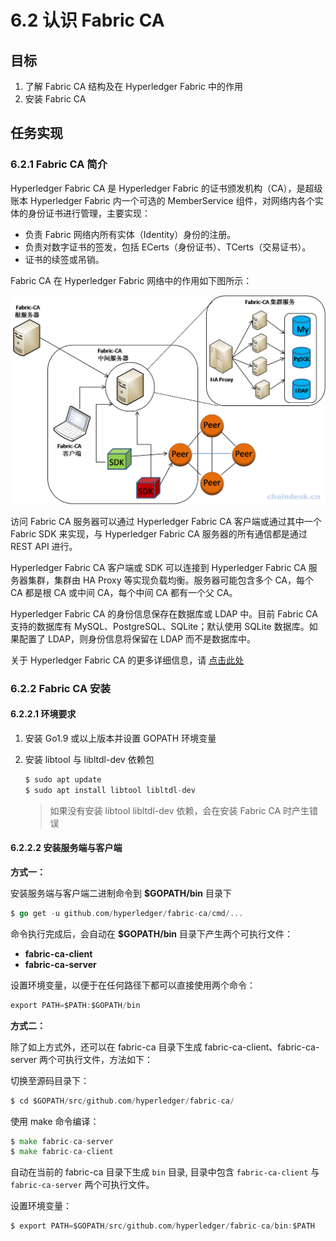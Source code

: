 # 6.2 认识 Fabric CA

## 目标

1.  了解 Fabric CA 结构及在 Hyperledger Fabric 中的作用
2.  安装 Fabric CA

## 任务实现

### 6.2.1 Fabric CA 简介

Hyperledger Fabric CA 是 Hyperledger Fabric 的证书颁发机构（CA），是超级账本 Hyperledger Fabric 内一个可选的 MemberService 组件，对网络内各个实体的身份证书进行管理，主要实现：

*   负责 Fabric 网络内所有实体（Identity）身份的注册。
*   负责对数字证书的签发，包括 ECerts（身份证书）、TCerts（交易证书）。
*   证书的续签或吊销。

Fabric CA 在 Hyperledger Fabric 网络中的作用如下图所示：

![fabric-ca 架构图](img/70bdfe638585dc00fff711f624e16139.jpg)

访问 Fabric CA 服务器可以通过 Hyperledger Fabric CA 客户端或通过其中一个 Fabric SDK 来实现，与 Hyperledger Fabric CA 服务器的所有通信都是通过 REST API 进行。

Hyperledger Fabric CA 客户端或 SDK 可以连接到 Hyperledger Fabric CA 服务器集群，集群由 HA Proxy 等实现负载均衡。服务器可能包含多个 CA，每个 CA 都是根 CA 或中间 CA，每个中间 CA 都有一个父 CA。

Hyperledger Fabric CA 的身份信息保存在数据库或 LDAP 中。目前 Fabric CA 支持的数据库有 MySQL、PostgreSQL、SQLite；默认使用 SQLite 数据库。如果配置了 LDAP，则身份信息将保留在 LDAP 而不是数据库中。

关于 Hyperledger Fabric CA 的更多详细信息，请 [点击此处](https://hyperledger-fabric-ca.readthedocs.io/en/latest/)

### 6.2.2 Fabric CA 安装

#### 6.2.2.1 环境要求

1.  安装 Go1.9 或以上版本并设置 GOPATH 环境变量

2.  安装 libtool 与 libltdl-dev 依赖包

    ```go
    $ sudo apt update
    $ sudo apt install libtool libltdl-dev 
    ```

    > 如果没有安装 libtool libltdl-dev 依赖，会在安装 Fabric CA 时产生错误

#### 6.2.2.2 安装服务端与客户端

**方式一：**

安装服务端与客户端二进制命令到 **$GOPATH/bin** 目录下

```go
$ go get -u github.com/hyperledger/fabric-ca/cmd/... 
```

命令执行完成后，会自动在 **$GOPATH/bin** 目录下产生两个可执行文件：

*   **fabric-ca-client**
*   **fabric-ca-server**

设置环境变量，以便于在任何路径下都可以直接使用两个命令：

```go
export PATH=$PATH:$GOPATH/bin 
```

**方式二：**

除了如上方式外，还可以在 fabric-ca 目录下生成 fabric-ca-client、fabric-ca-server 两个可执行文件，方法如下：

切换至源码目录下：

```go
$ cd $GOPATH/src/github.com/hyperledger/fabric-ca/ 
```

使用 make 命令编译：

```go
$ make fabric-ca-server
$ make fabric-ca-client 
```

自动在当前的 fabric-ca 目录下生成 `bin` 目录, 目录中包含 `fabric-ca-client` 与 `fabric-ca-server` 两个可执行文件。

设置环境变量：

```go
$ export PATH=$GOPATH/src/github.com/hyperledger/fabric-ca/bin:$PATH 
```